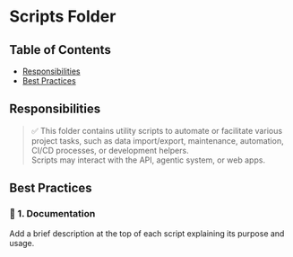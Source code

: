 # Scripts Folder

## Table of Contents

* [Responsibilities](#responsibilities)
* [Best Practices](#best-practices)

## Responsibilities

> ✅ This folder contains utility scripts to automate or facilitate various project tasks, such as data import/export, maintenance, automation, CI/CD processes, or development helpers.  
> Scripts may interact with the API, agentic system, or web apps.

## Best Practices

### 🔹 1. Documentation  
Add a brief description at the top of each script explaining its purpose and usage.